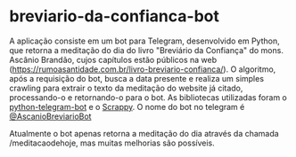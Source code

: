 # breviario-da-confianca-bot

A aplicação consiste em um bot para Telegram, desenvolvido em Python, que retorna a meditação do dia do livro "Breviário da Confiança" do mons. Ascânio Brandão, cujos capítulos estão públicos na web (https://rumoasantidade.com.br/livro-breviario-confianca/). O algoritmo, após a requisição do bot, busca a data presente e realiza um simples crawling para extrair o texto da meditação do website já citado, processando-o e retornando-o para o bot. As bibliotecas utilizadas foram o [python-telegram-bot](https://github.com/python-telegram-bot/) e o [Scrappy](https://github.com/scrapy/scrapy).
O nome do bot no telegram é [@AscanioBreviarioBot](https://t.me/AscanioBreviarioBot)

Atualmente o bot apenas retorna a meditação do dia através da chamada /meditacaodehoje, mas muitas melhorias são possíveis.
